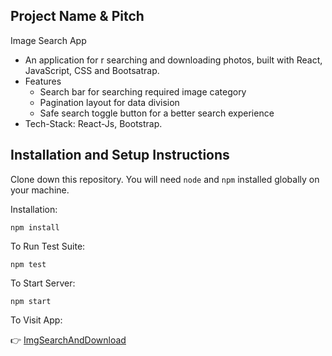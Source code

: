 ## Project Name & Pitch

  Image Search App

 * An application for r searching and downloading photos, built with React, JavaScript, CSS and Bootsatrap.
 * Features
      * Search bar for searching required image category
      * Pagination layout for data division
      * Safe search toggle button for a better search experience
 * Tech-Stack: React-Js, Bootstrap.


<!-- ## Project Screen Shot(s)

#### Example:   

[ PRETEND SCREEN SHOT IS HERE ]

[ PRETEND OTHER SCREEN SHOT IS HERE ] -->

## Installation and Setup Instructions

Clone down this repository. You will need `node` and `npm` installed globally on your machine.  

Installation:

`npm install`  

To Run Test Suite:  

`npm test`  

To Start Server:

`npm start`  

To Visit App:
  
  👉 [ImgSearchAndDownload](https://myimgdownload.netlify.app/)

<!-- ## Reflection -->

<!-- This was a 3 week long project built during my third module at Turing School of Software and Design. Project goals included using technologies learned up until this point and familiarizing myself with documentation for new features.  

Originally I wanted to build an application that allowed users to pull data from the Twitter API based on what they were interested in, such as 'most tagged users'. I started this process by using the `create-react-app` boilerplate, then adding `react-router-4.0` and `redux`.  

One of the main challenges I ran into was Authentication. This lead me to spend a few days on a research spike into OAuth, Auth0, and two-factor authentication using Firebase or other third parties. Due to project time constraints, I had to table authentication and focus more on data visualization from parts of the API that weren't restricted to authenticated users.

At the end of the day, the technologies implemented in this project are React, React-Router 4.0, Redux, LoDash, D3, and a significant amount of VanillaJS, JSX, and CSS. I chose to use the `create-react-app` boilerplate to minimize initial setup and invest more time in diving into weird technological rabbit holes. In the next iteration I plan on handrolling a `webpack.config.js` file to more fully understand the build process. -->
